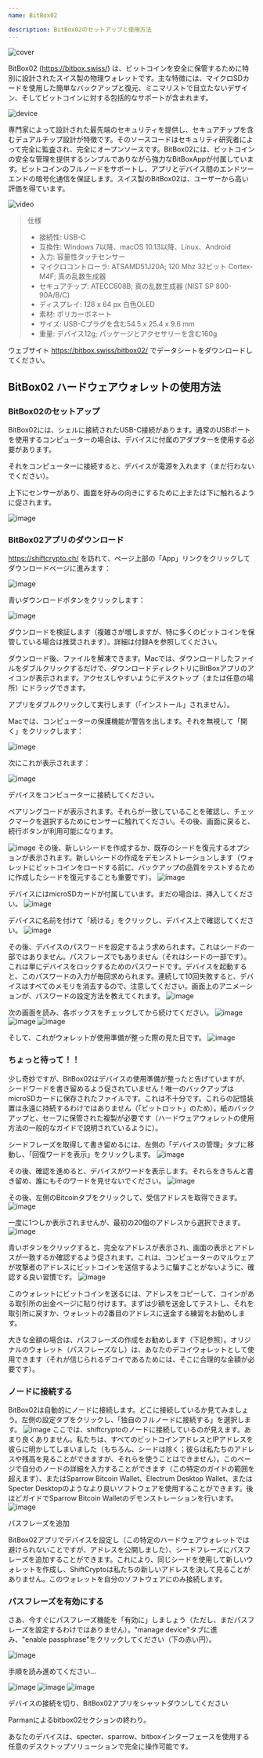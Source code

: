 ```yaml
---
name: BitBox02

description: BitBox02のセットアップと使用方法
---
```


![cover](assets/cover.jpeg)

BitBox02 (https://bitbox.swiss/) は、ビットコインを安全に保管するために特別に設計されたスイス製の物理ウォレットです。主な特徴には、マイクロSDカードを使用した簡単なバックアップと復元、ミニマリストで目立たないデザイン、そしてビットコインに対する包括的なサポートが含まれます。

![device](assets/1.webp)

専門家によって設計された最先端のセキュリティを提供し、セキュアチップを含むデュアルチップ設計が特徴です。そのソースコードはセキュリティ研究者によって完全に監査され、完全にオープンソースです。BitBox02には、ビットコインの安全な管理を提供するシンプルでありながら強力なBitBoxAppが付属しています。ビットコインのフルノードをサポートし、アプリとデバイス間のエンドツーエンドの暗号化通信を保証します。スイス製のBitBox02は、ユーザーから高い評価を得ています。

![video](https://youtu.be/sB4b2PbYaj0)

> 仕様
>
> - 接続性: USB-C
> - 互換性: Windows 7以降、macOS 10.13以降、Linux、Android
> - 入力: 容量性タッチセンサー
> - マイクロコントローラ: ATSAMD51J20A; 120 Mhz 32ビット Cortex-M4F; 真の乱数生成器
> - セキュアチップ: ATECC608B; 真の乱数生成器 (NIST SP 800-90A/B/C)
> - ディスプレイ: 128 x 64 px 白色OLED
> - 素材: ポリカーボネート
> - サイズ: USB-Cプラグを含む54.5 x 25.4 x 9.6 mm
> - 重量: デバイス12g; パッケージとアクセサリーを含む160g

ウェブサイト https://bitbox.swiss/bitbox02/ でデータシートをダウンロードしてください。

## BitBox02 ハードウェアウォレットの使用方法

### BitBox02のセットアップ

BitBox02には、シェルに接続されたUSB-C接続があります。通常のUSBポートを使用するコンピューターの場合は、デバイスに付属のアダプターを使用する必要があります。

それをコンピューターに接続すると、デバイスが電源を入れます（まだ行わないでください）。

上下にセンサーがあり、画面を好みの向きにするために上または下に触れるように促されます。

![image](assets/2.webp)

### BitBox02アプリのダウンロード

https://shiftcrypto.ch/ を訪れて、ページ上部の「App」リンクをクリックしてダウンロードページに進みます：

![image](assets/3.webp)

青いダウンロードボタンをクリックします：

![image](assets/4.webp)

ダウンロードを検証します（複雑さが増しますが、特に多くのビットコインを保管している場合は推奨されます）。詳細は付録Aを参照してください。

ダウンロード後、ファイルを解凍できます。Macでは、ダウンロードしたファイルをダブルクリックするだけで、ダウンロードディレクトリにBitBoxアプリのアイコンが表示されます。アクセスしやすいようにデスクトップ（または任意の場所）にドラッグできます。

アプリをダブルクリックして実行します（「インストール」されません）。

Macでは、コンピューターの保護機能が警告を出します。それを無視して「開く」をクリックします：

![image](assets/5.webp)

次にこれが表示されます：

![image](assets/6.webp)

デバイスをコンピューターに接続してください。

ペアリングコードが表示されます。それらが一致していることを確認し、チェックマークを選択するためにセンサーに触れてください。その後、画面に戻ると、続行ボタンが利用可能になります。

![image](assets/7.webp)
その後、新しいシードを作成するか、既存のシードを復元するオプションが表示されます。新しいシードの作成をデモンストレーションします（ウォレットにビットコインをロードする前に、バックアップの品質をテストするために作成したシードを復元することも重要です）。
![image](assets/8.webp)

デバイスにはmicroSDカードが付属しています。まだの場合は、挿入してください。
![image](assets/9.webp)

デバイスに名前を付けて「続ける」をクリックし、デバイス上で確認してください。
![image](assets/10.webp)

その後、デバイスのパスワードを設定するよう求められます。これはシードの一部ではありません。パスフレーズでもありません（それはシードの一部です）。これは単にデバイスをロックするためのパスワードです。デバイスを起動すると、このパスワードの入力が毎回求められます。連続して10回失敗すると、デバイスはすべてのメモリを消去するので、注意してください。画面上のアニメーションが、パスワードの設定方法を教えてくれます。
![image](assets/11.webp)

次の画面を読み、各ボックスをチェックしてから続けてください。
![image](assets/12.webp)
![image](assets/13.webp)
![image](assets/14.webp)

そして、これがウォレットが使用準備が整った際の見た目です。
![image](assets/15.webp)

### ちょっと待って！！

少し奇妙ですが、BitBox02はデバイスの使用準備が整ったと告げていますが、シードワードを書き留めるよう促されていません！唯一のバックアップはmicroSDカードに保存されたファイルです。これは不十分です。これらの記憶装置は永遠に持続するわけではありません（「ビットロット」のため）。紙のバックアップと、セーフに保管された複製が必要です（ハードウェアウォレットの使用方法の一般的なガイドで説明されているように）。

シードフレーズを取得して書き留めるには、左側の「デバイスの管理」タブに移動し、「回復ワードを表示」をクリックします。
![image](assets/16.webp)

その後、確認を進めると、デバイスがワードを表示します。それらをきちんと書き留め、誰にもそのワードを見せないでください。
![image](assets/17.webp)

その後、左側のBitcoinタブをクリックして、受信アドレスを取得できます。
![image](assets/18.webp)

一度に1つしか表示されませんが、最初の20個のアドレスから選択できます。
![image](assets/19.webp)

青いボタンをクリックすると、完全なアドレスが表示され、画面の表示とアドレスが一致するか確認するよう促されます。これは、コンピューターのマルウェアが攻撃者のアドレスにビットコインを送信するように騙すことがないように、確認する良い習慣です。
![image](assets/20.webp)

このウォレットにビットコインを送るには、アドレスをコピーして、コインがある取引所の出金ページに貼り付けます。まずは少額を送金してテストし、それを取引所に戻すか、ウォレットの2番目のアドレスに送金する練習をお勧めします。

大きな金額の場合は、パスフレーズの作成をお勧めします（下記参照）。オリジナルのウォレット（パスフレーズなし）は、あなたのデコイウォレットとして使用できます（それが信じられるデコイであるためには、そこに合理的な金額が必要です）。

### ノードに接続する

BitBox02は自動的にノードに接続します。どこに接続しているか見てみましょう。左側の設定タブをクリックし、「独自のフルノードに接続する」を選択します。
![image](assets/21.webp)
ここでは、shiftcryptoのノードに接続しているのが見えます。あまり良くありません。私たちは、すべてのビットコインアドレスとIPアドレスを彼らに明かしてしまいました（もちろん、シードは除く；彼らは私たちのアドレスや残高を見ることができますが、それらを使うことはできません）。このページで自分のノードの詳細を入力することができます（この特定のガイドの範囲を超えます）、またはSparrow Bitcoin Wallet、Electrum Desktop Wallet、またはSpecter Desktopのようなより良いソフトウェアを使用することができます。後ほどガイドでSparrow Bitcoin Walletのデモンストレーションを行います。
![image](assets/22.webp)

パスフレーズを追加

BitBox02アプリでデバイスを設定し（この特定のハードウェアウォレットでは避けられないことですが、アドレスを公開しました）、シードフレーズにパスフレーズを追加することができます。これにより、同じシードを使用して新しいウォレットを作成し、ShiftCryptoは私たちの新しいアドレスを決して見ることがありません。このウォレットを自分のソフトウェアにのみ接続します。

### パスフレーズを有効にする

さあ、今すぐにパスフレーズ機能を「有効に」しましょう（ただし、まだパスフレーズを設定するわけではありません）。"manage device"タブに進み、"enable passphrase"をクリックしてください（下の赤い円）。

![image](assets/23.webp)

手順を読み進めてください…

![image](assets/24.webp)
![image](assets/25.webp)
![image](assets/26.webp)

デバイスの接続を切り、BitBox02アプリをシャットダウンしてください

Parmanによるbitbox02セクションの終わり。

あなたのデバイスは、specter、sparrow、bitboxインターフェースを使用する任意のデスクトップソリューションで完全に操作可能です。